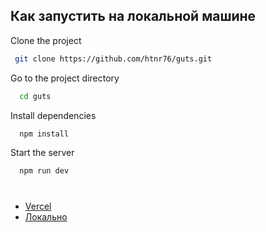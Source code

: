 
## Как запустить на локальной машине


Clone the project

```bash
 git clone https://github.com/htnr76/guts.git
```

Go to the project directory

```bash
  cd guts
```

Install dependencies

```bash
  npm install
```

Start the server

```bash
  npm run dev
```




#
 - [Vercel](https://guts-em1n.vercel.app/ )
 - [Локально ](http://localhost:3000/)
